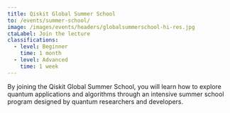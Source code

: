 ```yaml
---
title: Qiskit Global Summer School
to: /events/summer-school/
image: /images/events/headers/globalsummerschool-hi-res.jpg
ctaLabel: Join the lecture
classifications:
  - level: Beginner
    time: 1 month
  - level: Advanced
    time: 1 week
---
```

By joining the Qiskit Global Summer School, you will learn how to explore quantum applications and algorithms through an intensive summer school program designed by quantum researchers and developers.

